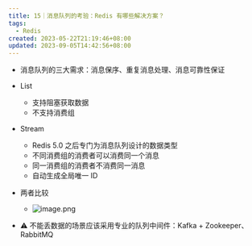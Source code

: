 ```yaml
---
title: 15｜消息队列的考验：Redis 有哪些解决方案？
tags:
  - Redis
created: 2023-05-22T21:19:46+08:00
updated: 2023-09-05T14:42:56+08:00
---
```


- 消息队列的三大需求：消息保序、重复消息处理、消息可靠性保证
- List

  - 支持阻塞获取数据
  - 不支持消费组

- Stream

  - Redis 5.0 之后专门为消息队列设计的数据类型
  - 不同消费组的消费者可以消费同一个消息
  - 同一消费组的消费者不消费同一消息
  - 自动生成全局唯一 ID

- 两者比较
  - ![image.png](https://cdn.jsdelivr.net/gh/11ze/static/images/redis-15-1.png)

- ⚠️ 不能丢数据的场景应该采用专业的队列中间件：Kafka + Zookeeper、RabbitMQ

